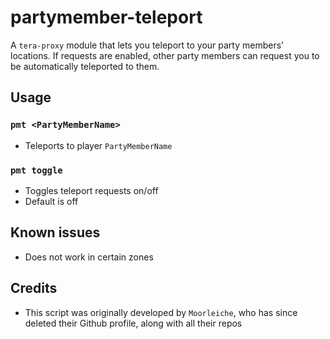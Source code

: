 # partymember-teleport
A `tera-proxy` module that lets you teleport to your party members' locations. If requests are enabled, other party members can request you to be automatically teleported to them.

## Usage
### `pmt <PartyMemberName>`
- Teleports to player `PartyMemberName`
### `pmt toggle`
- Toggles teleport requests on/off
- Default is off

## Known issues
- Does not work in certain zones

## Credits
- This script was originally developed by `Moorleiche`, who has since deleted their Github profile, along with all their repos
